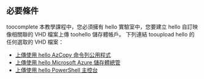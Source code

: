 ## <a name="prerequisites"></a>必要條件 
toocomplete 本教學課程中，您必須擁有 hello 實驗室中，您要建立 hello 自訂映像相關聯的 VHD 檔案上傳 toohello 儲存體帳戶。 下列連結 tooupload hello 的任何選取的 VHD 檔案：

- [上傳使用 hello AzCopy 命令列公用程式](../articles/devtest-lab/devtest-lab-upload-vhd-using-azcopy.md)
- [上傳使用 hello Microsoft Azure 儲存體總管](../articles/devtest-lab/devtest-lab-upload-vhd-using-storage-explorer.md)
- [上傳使用 hello PowerShell 主控台](../articles/devtest-lab/devtest-lab-upload-vhd-using-powershell.md)
